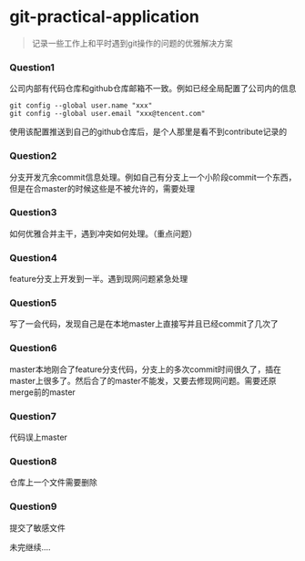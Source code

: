 # git-practical-application
> 记录一些工作上和平时遇到git操作的问题的优雅解决方案

### Question1
公司内部有代码仓库和github仓库邮箱不一致。例如已经全局配置了公司内的信息
```
git config --global user.name "xxx"
git config --global user.email "xxx@tencent.com"
```
使用该配置推送到自己的github仓库后，是个人那里是看不到contribute记录的


### Question2
分支开发亢余commit信息处理。例如自己有分支上一个小阶段commit一个东西，但是在合master的时候这些是不被允许的，需要处理

### Question3
如何优雅合并主干，遇到冲突如何处理。（重点问题）

### Question4
feature分支上开发到一半。遇到现网问题紧急处理

### Question5
写了一会代码，发现自己是在本地master上直接写并且已经commit了几次了

### Question6
master本地刚合了feature分支代码，分支上的多次commit时间很久了，插在master上很多了。然后合了的master不能发，又要去修现网问题。需要还原merge前的master

### Question7
代码误上master

### Question8
仓库上一个文件需要删除

### Question9
提交了敏感文件

未完继续....

